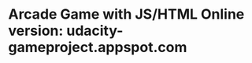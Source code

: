 Arcade Game with JS/HTML
Online version: udacity-gameproject.appspot.com
===============================